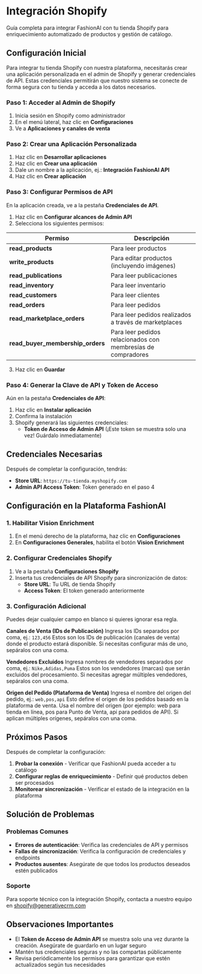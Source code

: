 # Integración Shopify

Guía completa para integrar FashionAI con tu tienda Shopify para enriquecimiento automatizado de productos y gestión de catálogo.

## Configuración Inicial

Para integrar tu tienda Shopify con nuestra plataforma, necesitarás crear una aplicación personalizada en el admin de Shopify y generar credenciales de API. Estas credenciales permitirán que nuestro sistema se conecte de forma segura con tu tienda y acceda a los datos necesarios.

### Paso 1: Acceder al Admin de Shopify

1. Inicia sesión en Shopify como administrador
2. En el menú lateral, haz clic en **Configuraciones**
3. Ve a **Aplicaciones y canales de venta**

### Paso 2: Crear una Aplicación Personalizada

1. Haz clic en **Desarrollar aplicaciones**
2. Haz clic en **Crear una aplicación**
3. Dale un nombre a la aplicación, ej.: **Integración FashionAI API**
4. Haz clic en **Crear aplicación**

### Paso 3: Configurar Permisos de API

En la aplicación creada, ve a la pestaña **Credenciales de API**.

1. Haz clic en **Configurar alcances de Admin API**
2. Selecciona los siguientes permisos:

| Permiso | Descripción |
|---------|-------------|
| **read_products** | Para leer productos |
| **write_products** | Para editar productos (incluyendo imágenes) |
| **read_publications** | Para leer publicaciones |
| **read_inventory** | Para leer inventario |
| **read_customers** | Para leer clientes |
| **read_orders** | Para leer pedidos |
| **read_marketplace_orders** | Para leer pedidos realizados a través de marketplaces |
| **read_buyer_membership_orders** | Para leer pedidos relacionados con membresías de compradores |

3. Haz clic en **Guardar**

### Paso 4: Generar la Clave de API y Token de Acceso

Aún en la pestaña **Credenciales de API**:

1. Haz clic en **Instalar aplicación**
2. Confirma la instalación
3. Shopify generará las siguientes credenciales:
   - **Token de Acceso de Admin API** (¡Este token se muestra solo una vez! Guárdalo inmediatamente)

## Credenciales Necesarias

Después de completar la configuración, tendrás:

- **Store URL**: `https://tu-tienda.myshopify.com`
- **Admin API Access Token**: Token generado en el paso 4

## Configuración en la Plataforma FashionAI

### 1. Habilitar Vision Enrichment

1. En el menú derecho de la plataforma, haz clic en **Configuraciones**
2. En **Configuraciones Generales**, habilita el botón **Vision Enrichment**

### 2. Configurar Credenciales Shopify

1. Ve a la pestaña **Configuraciones Shopify**
2. Inserta tus credenciales de API Shopify para sincronización de datos:
   - **Store URL**: Tu URL de tienda Shopify
   - **Access Token**: El token generado anteriormente

### 3. Configuración Adicional

Puedes dejar cualquier campo en blanco si quieres ignorar esa regla.

**Canales de Venta (IDs de Publicación)**
Ingresa los IDs separados por coma, ej.: `123,456`
Estos son los IDs de publicación (canales de venta) donde el producto estará disponible. Si necesitas configurar más de uno, sepáralos con una coma.

**Vendedores Excluidos**
Ingresa nombres de vendedores separados por coma, ej.: `Nike,Adidas,Puma`
Estos son los vendedores (marcas) que serán excluidos del procesamiento. Si necesitas agregar múltiples vendedores, sepáralos con una coma.

**Origen del Pedido (Plataforma de Venta)**
Ingresa el nombre del origen del pedido, ej.: `web,pos,api`
Esto define el origen de los pedidos basado en la plataforma de venta. Usa el nombre del origen (por ejemplo: web para tienda en línea, pos para Punto de Venta, api para pedidos de API). Si aplican múltiples orígenes, sepáralos con una coma.

## Próximos Pasos

Después de completar la configuración:

1. **Probar la conexión** - Verificar que FashionAI pueda acceder a tu catálogo
2. **Configurar reglas de enriquecimiento** - Definir qué productos deben ser procesados
3. **Monitorear sincronización** - Verificar el estado de la integración en la plataforma

## Solución de Problemas

### Problemas Comunes

- **Errores de autenticación**: Verifica las credenciales de API y permisos
- **Fallas de sincronización**: Verifica la configuración de credenciales y endpoints
- **Productos ausentes**: Asegúrate de que todos los productos deseados estén publicados

### Soporte

Para soporte técnico con la integración Shopify, contacta a nuestro equipo en shopify@generativecrm.com

## Observaciones Importantes

- El **Token de Acceso de Admin API** se muestra solo una vez durante la creación. Asegúrate de guardarlo en un lugar seguro
- Mantén tus credenciales seguras y no las compartas públicamente
- Revisa periódicamente los permisos para garantizar que estén actualizados según tus necesidades